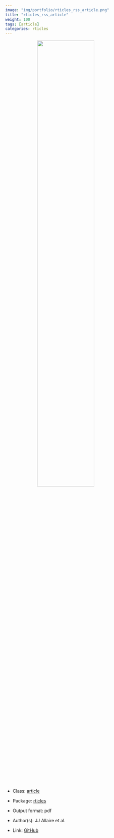 ```yaml
---
image: "img/portfolio/rticles_rss_article.png"
title: "rticles_rss_article"
weight: 100
tags: [article]
categories: rticles
---
```




<!--more-->

<a href="../../img/portfolio/rticles_rss_article.png"><img class = "jf-image-shadow" src="../../img/portfolio/rticles_rss_article.png" style="display: block; margin: auto;" width="60%"></a>

- Class: [article](../../tags/article)
- Package: [rticles](rticles)
- Output format: pdf

- Author(s): JJ Allaire et al.
- Link: [GitHub](https://github.com/rstudio/rticles)


